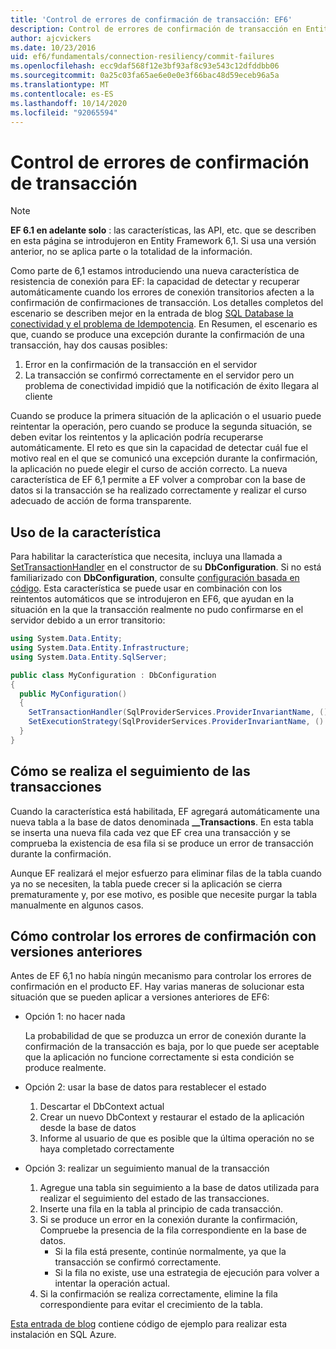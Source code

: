 ```yaml
---
title: 'Control de errores de confirmación de transacción: EF6'
description: Control de errores de confirmación de transacción en Entity Framework 6
author: ajcvickers
ms.date: 10/23/2016
uid: ef6/fundamentals/connection-resiliency/commit-failures
ms.openlocfilehash: ecc9daf568f12e3bf93af8c93e543c12dfddbb06
ms.sourcegitcommit: 0a25c03fa65ae6e0e0e3f66bac48d59eceb96a5a
ms.translationtype: MT
ms.contentlocale: es-ES
ms.lasthandoff: 10/14/2020
ms.locfileid: "92065594"
---
```

# <a name="handling-transaction-commit-failures"></a>Control de errores de confirmación de transacción

> [!NOTE]
> **EF 6.1 en adelante solo** : las características, las API, etc. que se describen en esta página se introdujeron en Entity Framework 6,1. Si usa una versión anterior, no se aplica parte o la totalidad de la información.  

Como parte de 6,1 estamos introduciendo una nueva característica de resistencia de conexión para EF: la capacidad de detectar y recuperar automáticamente cuando los errores de conexión transitorios afecten a la confirmación de confirmaciones de transacción. Los detalles completos del escenario se describen mejor en la entrada de blog [SQL Database la conectividad y el problema de Idempotencia](/archive/blogs/adonet/sql-database-connectivity-and-the-idempotency-issue).  En Resumen, el escenario es que, cuando se produce una excepción durante la confirmación de una transacción, hay dos causas posibles:  

1. Error en la confirmación de la transacción en el servidor
2. La transacción se confirmó correctamente en el servidor pero un problema de conectividad impidió que la notificación de éxito llegara al cliente  

Cuando se produce la primera situación de la aplicación o el usuario puede reintentar la operación, pero cuando se produce la segunda situación, se deben evitar los reintentos y la aplicación podría recuperarse automáticamente. El reto es que sin la capacidad de detectar cuál fue el motivo real en el que se comunicó una excepción durante la confirmación, la aplicación no puede elegir el curso de acción correcto. La nueva característica de EF 6,1 permite a EF volver a comprobar con la base de datos si la transacción se ha realizado correctamente y realizar el curso adecuado de acción de forma transparente.  

## <a name="using-the-feature"></a>Uso de la característica  

Para habilitar la característica que necesita, incluya una llamada a [SetTransactionHandler](https://msdn.microsoft.com/library/system.data.entity.dbconfiguration.setdefaulttransactionhandler.aspx) en el constructor de su **DbConfiguration**. Si no está familiarizado con **DbConfiguration**, consulte [configuración basada en código](xref:ef6/fundamentals/configuring/code-based). Esta característica se puede usar en combinación con los reintentos automáticos que se introdujeron en EF6, que ayudan en la situación en la que la transacción realmente no pudo confirmarse en el servidor debido a un error transitorio:  

``` csharp
using System.Data.Entity;
using System.Data.Entity.Infrastructure;
using System.Data.Entity.SqlServer;

public class MyConfiguration : DbConfiguration  
{
  public MyConfiguration()  
  {  
    SetTransactionHandler(SqlProviderServices.ProviderInvariantName, () => new CommitFailureHandler());  
    SetExecutionStrategy(SqlProviderServices.ProviderInvariantName, () => new SqlAzureExecutionStrategy());  
  }  
}
```  

## <a name="how-transactions-are-tracked"></a>Cómo se realiza el seguimiento de las transacciones  

Cuando la característica está habilitada, EF agregará automáticamente una nueva tabla a la base de datos denominada **__Transactions**. En esta tabla se inserta una nueva fila cada vez que EF crea una transacción y se comprueba la existencia de esa fila si se produce un error de transacción durante la confirmación.  

Aunque EF realizará el mejor esfuerzo para eliminar filas de la tabla cuando ya no se necesiten, la tabla puede crecer si la aplicación se cierra prematuramente y, por ese motivo, es posible que necesite purgar la tabla manualmente en algunos casos.  

## <a name="how-to-handle-commit-failures-with-previous-versions"></a>Cómo controlar los errores de confirmación con versiones anteriores

Antes de EF 6,1 no había ningún mecanismo para controlar los errores de confirmación en el producto EF. Hay varias maneras de solucionar esta situación que se pueden aplicar a versiones anteriores de EF6:  

* Opción 1: no hacer nada  

  La probabilidad de que se produzca un error de conexión durante la confirmación de la transacción es baja, por lo que puede ser aceptable que la aplicación no funcione correctamente si esta condición se produce realmente.  

* Opción 2: usar la base de datos para restablecer el estado  

  1. Descartar el DbContext actual  
  2. Crear un nuevo DbContext y restaurar el estado de la aplicación desde la base de datos  
  3. Informe al usuario de que es posible que la última operación no se haya completado correctamente  

* Opción 3: realizar un seguimiento manual de la transacción  

  1. Agregue una tabla sin seguimiento a la base de datos utilizada para realizar el seguimiento del estado de las transacciones.  
  2. Inserte una fila en la tabla al principio de cada transacción.  
  3. Si se produce un error en la conexión durante la confirmación, Compruebe la presencia de la fila correspondiente en la base de datos.  
     * Si la fila está presente, continúe normalmente, ya que la transacción se confirmó correctamente.  
     * Si la fila no existe, use una estrategia de ejecución para volver a intentar la operación actual.  
  4. Si la confirmación se realiza correctamente, elimine la fila correspondiente para evitar el crecimiento de la tabla.  

[Esta entrada de blog](/archive/blogs/adonet/sql-database-connectivity-and-the-idempotency-issue) contiene código de ejemplo para realizar esta instalación en SQL Azure.  
